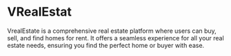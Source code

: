 # VRealEstat
VrealEstate is a comprehensive real estate platform where users can buy, sell, and find homes for rent. It offers a seamless experience for all your real estate needs, ensuring you find the perfect home or buyer with ease.
